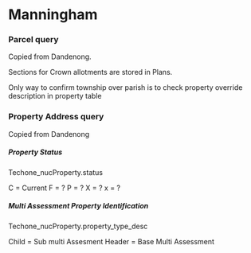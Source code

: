 # Manningham

### Parcel query

Copied from Dandenong.

Sections for Crown allotments are stored in Plans.

Only way to confirm township over parish is to check property override description in property table




### Property Address query

Copied from Dandenong


##### Property Status

Techone_nucProperty.status

C = Current
F = ?
P = ?
X = ?
x = ?

##### Multi Assessment Property Identification

Techone_nucProperty.property_type_desc

Child =     Sub multi Assesment
Header =	Base Multi Assessment


